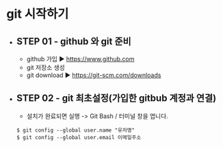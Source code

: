 # git 시작하기

+ ## STEP 01 - github 와 git 준비
    + github 가입 ▶ <https://www.github.com>
    + git 저장소 생성 
    + git download ▶ <https://git-scm.com/downloads>

+ ## STEP 02 - git 최초설정(가입한 gitbub 계정과 연결)
    + 설치가 완료되면 실행 -> Git Bash / 터미널 창을 엽니다.
    
    ```git
    $ git config --global user.name "유저명"
    $ git config --global user.email 이메일주소
    ```


